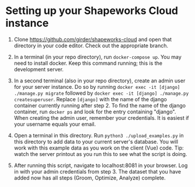 # Setting up your Shapeworks Cloud instance

1. Clone https://github.com/girder/shapeworks-cloud and open that directory in your code editor. Check out the appropriate branch.

2. In a terminal (in your repo directory), run `docker-compose up`. You may need to install docker. Keep this command running; this is the development server.

3. In a second terminal (also in your repo directory), create an admin user for your server instance. Do so by running `docker exec -it [django] ./manage.py migrate` followed by `docker exec -it [django] ./manage.py createsuperuser`. Replace `[django]` with the name of the django container currently running after step 2. To find the name of the django container, run `docker ps` and look for the entry containing "django". When creating the admin user, remember your credentials. It is easiest if your username equals your email.

4. Open a terminal in this directory. Run `python3 ./upload_examples.py` in this directory to add data to your current server's database. You will work with this example data as you work on the client (Vue) code. Tip: watch the server printout as you run this to see what the script is doing.

5. After running this script, navigate to localhost:8081 in your browser. Log in with your admin credentials from step 3. The dataset that you have added now has all steps (Groom, Optimize, Analyze) complete.
